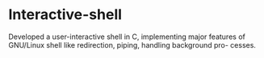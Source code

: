 # Interactive-shell
Developed a user-interactive shell in C, implementing major features of GNU/Linux shell like redirection, piping, handling background pro- cesses.
